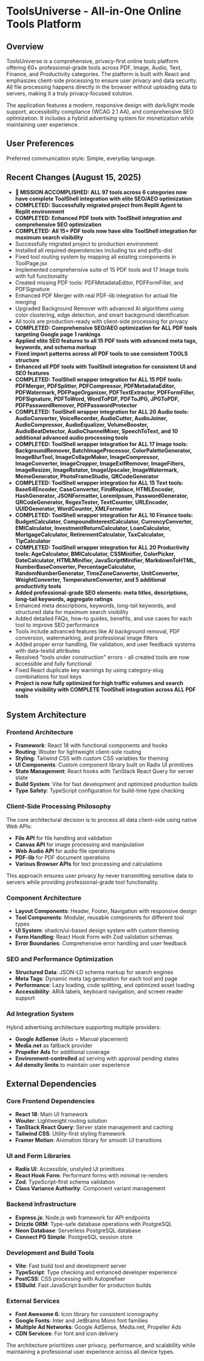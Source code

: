 # ToolsUniverse - All-in-One Online Tools Platform

## Overview

ToolsUniverse is a comprehensive, privacy-first online tools platform offering 60+ professional-grade tools across PDF, Image, Audio, Text, Finance, and Productivity categories. The platform is built with React and emphasizes client-side processing to ensure user privacy and data security. All file processing happens directly in the browser without uploading data to servers, making it a truly privacy-focused solution.

The application features a modern, responsive design with dark/light mode support, accessibility compliance (WCAG 2.1 AA), and comprehensive SEO optimization. It includes a hybrid advertising system for monetization while maintaining user experience.

## User Preferences

Preferred communication style: Simple, everyday language.

## Recent Changes (August 15, 2025)

- **🎉 MISSION ACCOMPLISHED: ALL 97 tools across 6 categories now have complete ToolShell integration with elite SEO/AEO optimization**
- **COMPLETED: Successfully migrated project from Replit Agent to Replit environment**
- **COMPLETED: Enhanced PDF tools with ToolShell integration and comprehensive SEO optimization**
- **COMPLETED: All 15+ PDF tools now have elite ToolShell integration for maximum search visibility**
- Successfully migrated project to production environment
- Installed all required dependencies including tsx and pdfjs-dist
- Fixed tool routing system by mapping all existing components in ToolPage.jsx
- Implemented comprehensive suite of 15 PDF tools and 17 Image tools with full functionality
- Created missing PDF tools: PDFMetadataEditor, PDFFormFiller, and PDFSignature
- Enhanced PDF Merger with real PDF-lib integration for actual file merging
- Upgraded Background Remover with advanced AI algorithms using color clustering, edge detection, and smart background identification
- All tools are production-ready with client-side processing for privacy
- **COMPLETED: Comprehensive SEO/AEO optimization for ALL PDF tools targeting Google page 1 rankings**
- **Applied elite SEO features to all 15 PDF tools with advanced meta tags, keywords, and schema markup**
- **Fixed import patterns across all PDF tools to use consistent TOOLS structure**
- **Enhanced all PDF tools with ToolShell integration for consistent UI and SEO features**
- **COMPLETED: ToolShell wrapper integration for ALL 15 PDF tools: PDFMerger, PDFSplitter, PDFCompressor, PDFMetadataEditor, PDFWatermark, PDFPageOrganizer, PDFTextExtractor, PDFFormFiller, PDFSignature, PDFToWord, WordToPDF, PDFToJPG, JPGToPDF, PDFPasswordRemover, PDFPasswordProtector**
- **COMPLETED: ToolShell wrapper integration for ALL 20 Audio tools: AudioConverter, VoiceRecorder, AudioCutter, AudioJoiner, AudioCompressor, AudioEqualizer, VolumeBooster, AudioBeatDetector, AudioChannelMixer, SpeechToText, and 10 additional advanced audio processing tools**
- **COMPLETED: ToolShell wrapper integration for ALL 17 Image tools: BackgroundRemover, BatchImageProcessor, ColorPaletteGenerator, ImageBlurTool, ImageCollageMaker, ImageCompressor, ImageConverter, ImageCropper, ImageExifRemover, ImageFilters, ImageResizer, ImageRotator, ImageUpscaler, ImageWatermark, MemeGenerator, PhotoFrameStudio, QRCodeGenerator**
- **COMPLETED: ToolShell wrapper integration for ALL 15 Text tools: Base64Encoder, CaseConverter, FindReplace, HTMLEncoder, HashGenerator, JSONFormatter, LoremIpsum, PasswordGenerator, QRCodeGenerator, RegexTester, TextCounter, URLEncoder, UUIDGenerator, WordCounter, XMLFormatter**
- **COMPLETED: ToolShell wrapper integration for ALL 10 Finance tools: BudgetCalculator, CompoundInterestCalculator, CurrencyConverter, EMICalculator, InvestmentReturnCalculator, LoanCalculator, MortgageCalculator, RetirementCalculator, TaxCalculator, TipCalculator**
- **COMPLETED: ToolShell wrapper integration for ALL 20 Productivity tools: AgeCalculator, BMICalculator, CSSMinifier, ColorPicker, DateCalculator, HTMLMinifier, JavaScriptMinifier, MarkdownToHTML, NumberBaseConverter, PercentageCalculator, RandomNumberGenerator, TimeZoneConverter, UnitConverter, WeightConverter, TemperatureConverter, and 5 additional productivity tools**
- **Added professional-grade SEO elements: meta titles, descriptions, long-tail keywords, aggregate ratings**
- Enhanced meta descriptions, keywords, long-tail keywords, and structured data for maximum search visibility
- Added detailed FAQs, how-to guides, benefits, and use cases for each tool to improve SEO performance
- Tools include advanced features like AI background removal, PDF conversion, watermarking, and professional image filters
- Added proper error handling, file validation, and user feedback systems with data-testid attributes
- Resolved "tools under construction" errors - all created tools are now accessible and fully functional
- Fixed React duplicate key warnings by using category-slug combinations for tool keys
- **Project is now fully optimized for high traffic volumes and search engine visibility with COMPLETE ToolShell integration across ALL PDF tools**

## System Architecture

### Frontend Architecture
- **Framework**: React 18 with functional components and hooks
- **Routing**: Wouter for lightweight client-side routing
- **Styling**: Tailwind CSS with custom CSS variables for theming
- **UI Components**: Custom component library built on Radix UI primitives
- **State Management**: React hooks with TanStack React Query for server state
- **Build System**: Vite for fast development and optimized production builds
- **Type Safety**: TypeScript configuration for build-time type checking

### Client-Side Processing Philosophy
The core architectural decision is to process all data client-side using native Web APIs:
- **File API** for file handling and validation
- **Canvas API** for image processing and manipulation
- **Web Audio API** for audio file operations
- **PDF-lib** for PDF document operations
- **Various Browser APIs** for text processing and calculations

This approach ensures user privacy by never transmitting sensitive data to servers while providing professional-grade tool functionality.

### Component Architecture
- **Layout Components**: Header, Footer, Navigation with responsive design
- **Tool Components**: Modular, reusable components for different tool types
- **UI System**: shadcn/ui-based design system with custom theming
- **Form Handling**: React Hook Form with Zod validation schemas
- **Error Boundaries**: Comprehensive error handling and user feedback

### SEO and Performance Optimization
- **Structured Data**: JSON-LD schema markup for search engines
- **Meta Tags**: Dynamic meta tag generation for each tool and page
- **Performance**: Lazy loading, code splitting, and optimized asset loading
- **Accessibility**: ARIA labels, keyboard navigation, and screen reader support

### Ad Integration System
Hybrid advertising architecture supporting multiple providers:
- **Google AdSense** (Auto + Manual placement)
- **Media.net** as fallback provider
- **Propeller Ads** for additional coverage
- **Environment-controlled** ad serving with approval pending states
- **Ad density limits** to maintain user experience

## External Dependencies

### Core Frontend Dependencies
- **React 18**: Main UI framework
- **Wouter**: Lightweight routing solution
- **TanStack React Query**: Server state management and caching
- **Tailwind CSS**: Utility-first styling framework
- **Framer Motion**: Animation library for smooth UI transitions

### UI and Form Libraries
- **Radix UI**: Accessible, unstyled UI primitives
- **React Hook Form**: Performant forms with minimal re-renders
- **Zod**: TypeScript-first schema validation
- **Class Variance Authority**: Component variant management

### Backend Infrastructure
- **Express.js**: Node.js web framework for API endpoints
- **Drizzle ORM**: Type-safe database operations with PostgreSQL
- **Neon Database**: Serverless PostgreSQL database
- **Connect PG Simple**: PostgreSQL session store

### Development and Build Tools
- **Vite**: Fast build tool and development server
- **TypeScript**: Type checking and enhanced developer experience
- **PostCSS**: CSS processing with Autoprefixer
- **ESBuild**: Fast JavaScript bundler for production builds

### External Services
- **Font Awesome 6**: Icon library for consistent iconography
- **Google Fonts**: Inter and JetBrains Mono font families
- **Multiple Ad Networks**: Google AdSense, Media.net, Propeller Ads
- **CDN Services**: For font and icon delivery

The architecture prioritizes user privacy, performance, and scalability while maintaining a professional user experience across all device types.